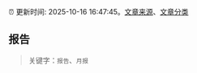 :alarm_clock: 更新时间: 2025-10-16 16:47:45。[文章来源](/README.md)、[文章分类](/TAGS.md)

## 报告


> 关键字：`报告`、`月报`



